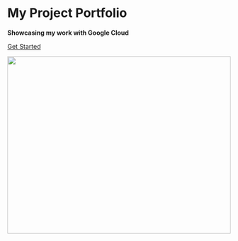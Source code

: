 # My Project Portfolio

**Showcasing my work with Google Cloud**

[Get Started](/)


<!-- optional background image -->
<img src="background.jpg" style="width: 100%; height: 400px; object-fit: cover;"> 
